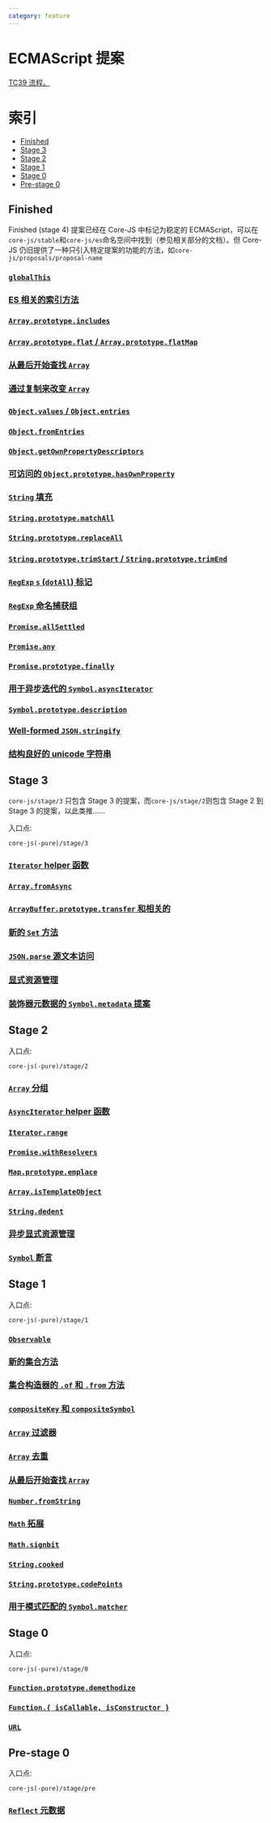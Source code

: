 ```yaml
---
category: feature
---
```


# ECMAScript 提案

[TC39 流程。](https://tc39.github.io/process-document/)

# 索引

- [Finished](#finished)
- [Stage 3](#stage-3)
- [Stage 2](#stage-2)
- [Stage 1](#stage-1)
- [Stage 0](#stage-0)
- [Pre-stage 0](#pre-stage-0)

## Finished

Finished (stage 4) 提案已经在 Core-JS 中标记为稳定的 ECMAScript，可以在`core-js/stable`和`core-js/es`命名空间中找到（参见相关部分的文档）。但 Core-JS 仍旧提供了一种只引入特定提案的功能的方法，如`core-js/proposals/proposal-name`

### [`globalThis`](global-this.md)

### [ES 相关的索引方法](relative-indexing-method.md)

### [`Array.prototype.includes`](array-includes.md)

### [`Array.prototype.flat` / `Array.prototype.flatMap`](array-flat-map.md)

### [从最后开始查找 `Array`](array-find-from-last.md)

### [通过复制来改变 `Array`](change-array-by-copy.md)

### [`Object.values` / `Object.entries`](object-values-entries.md)

### [`Object.fromEntries`](object-from-entries.md)

### [`Object.getOwnPropertyDescriptors`](object-getownpropertydescriptors.md)

### [可访问的 `Object.prototype.hasOwnProperty`](accessible-object-hasownproperty.md)

### [`String` 填充](string-padding.md)

### [`String.prototype.matchAll`](string-match-all.md)

### [`String.prototype.replaceAll`](string-replace-all.md)

### [`String.prototype.trimStart` / `String.prototype.trimEnd`](string-left-right-trim.md)

### [`RegExp` `s` (`dotAll`) 标记](regexp-dotall-flag.md)

### [`RegExp` 命名捕获组](regexp-named-groups.md)

### [`Promise.allSettled`](promise-all-settled.md)

### [`Promise.any`](promise-any.md)

### [`Promise.prototype.finally`](promise-finally.md)

### [用于异步迭代的 `Symbol.asyncIterator`](async-iteration.md)

### [`Symbol.prototype.description`](symbol-description.md)

### [Well-formed `JSON.stringify`](well-formed-stringify.md)

### [结构良好的 unicode 字符串](well-formed-unicode-strings.md)

## Stage 3

`core-js/stage/3` 只包含 Stage 3 的提案，而`core-js/stage/2`则包含 Stage 2 到 Stage 3 的提案，以此类推……

入口点:

```
core-js(-pure)/stage/3
```

### [`Iterator` helper 函数](iterator-helpers.md)

### [`Array.fromAsync`](array-from-async.md)

### [`ArrayBuffer.prototype.transfer` 和相关的](array-buffer-transfer.md)

### [新的 `Set` 方法](new-set-methods.md)

### [`JSON.parse` 源文本访问](json-parse-with-source.md)

### [显式资源管理](explicit-resource-management.md)

### [装饰器元数据的 `Symbol.metadata` 提案](decorator-metadata.md)

## Stage 2

入口点:

```
core-js(-pure)/stage/2
```

### [`Array` 分组](array-grouping.md)

### [`AsyncIterator` helper 函数](async-iterator-helpers.md)

### [`Iterator.range`](iterator-range.md)

### [`Promise.withResolvers`](promise-with-resolvers.md)

### [`Map.prototype.emplace`](map-emplace.md)

### [`Array.isTemplateObject`](array-is-template-object.md)

### [`String.dedent`](string-dedent.md)

### [异步显式资源管理](async-explicit-resource-management.md)

### [`Symbol` 断言](symbol-predicates.md)

## Stage 1

入口点:

```
core-js(-pure)/stage/1
```

### [`Observable`](observable.md)

### [新的集合方法](collection-methods.md)

### [集合构造器的 `.of` 和 `.from` 方法](collection-of-from.md)

### [`compositeKey` 和 `compositeSymbol`](keys-composition.md)

### [`Array` 过滤器](array-filtering.md)

### [`Array` 去重](array-unique.md)

### [从最后开始查找 `Array`](array-find-from-last.md)

### [`Number.fromString`](number-from-string.md)

### [`Math` 拓展](math-extensions.md)

### [`Math.signbit`](math-signbit.md)

### [`String.cooked`](string-cooked.md)

### [`String.prototype.codePoints`](string-code-points.md)

### [用于模式匹配的 `Symbol.matcher`](pattern-matching.md)

## Stage 0

入口点:

```
core-js(-pure)/stage/0
```

### [`Function.prototype.demethodize`](function-demethodize.md)

### [`Function.{ isCallable, isConstructor }`](function-is-callable-is-constructor.md)

### [`URL`](url.md)

## Pre-stage 0

入口点:

```
core-js(-pure)/stage/pre
```

### [`Reflect` 元数据](reflect-metadata.md)
